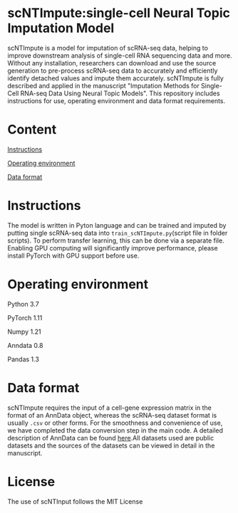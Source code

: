 # scNTImpute:single-cell Neural Topic Imputation Model
scNTImpute is a model for imputation of scRNA-seq data, helping to improve downstream analysis of single-cell RNA sequencing data and more. Without any installation, researchers can download and use the source generation to pre-process scRNA-seq data to accurately and efficiently identify detached values and impute them accurately. scNTImpute is fully described and applied in the manuscript "Imputation Methods for Single-Cell RNA-seq Data Using Neural Topic Models". This repository includes instructions for use, operating environment and data format requirements.
# Content
[Instructions](#instructions)

[Operating environment](#operating-environment)

[Data format](#data-format)

# Instructions
The model is written in Pyton language and can be trained and imputed by putting single scRNA-seq data into `train_scNTImpute.py`(script file in folder scripts). To perform transfer learning, this can be done via a separate file. Enabling GPU computing will significantly improve performance, please install PyTorch with GPU support before use.
# Operating environment
Python 3.7

PyTorch 1.11

Numpy 1.21

Anndata 0.8

Pandas 1.3

# Data format
scNTImpute requires the input of a cell-gene expression matrix in the format of an AnnData object, whereas the scRNA-seq dataset format is usually `.csv` or other forms. For the smoothness and convenience of use, we have completed the data conversion step in the main code. A detailed description of AnnData can be found [here](https://anndata.readthedocs.io/en/latest/).All datasets used are public datasets and the sources of the datasets can be viewed in detail in the manuscript.
# License
The use of scNTInput follows the MIT License
